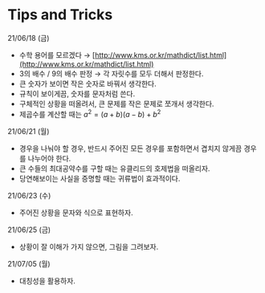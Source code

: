 # Tips and Tricks

21/06/18 (금)

- 수학 용어를 모르겠다 → [http://www.kms.or.kr/mathdict/list.html](http://www.kms.or.kr/mathdict/list.html)
- 3의 배수 / 9의 배수 판정 → 각 자릿수를 모두 더해서 판정한다.
- 큰 숫자가 보이면 작은 숫자로 바꿔서 생각한다.
- 규칙이 보이게끔, 숫자를 문자처럼 쓴다.
- 구체적인 상황을 떠올려서, 큰 문제를 작은 문제로 쪼개서 생각한다.
- 제곱수를 계산할 때는 $a^2=(a+b)(a-b)+b^2$

21/06/21 (월)

- 경우을 나눠야 할 경우, 반드시 주어진 모든 경우를 포함하면서 겹치지 않게끔 경우를 나누어야 한다.
- 큰 수들의 최대공약수를 구할 때는 유클리드의 호제법을 떠올리자.
- 당연해보이는 사실을 증명할 때는 귀류법이 효과적이다.

21/06/23 (수)

- 주어진 상황을 문자와 식으로 표현하자.

21/06/25 (금)

- 상황이 잘 이해가 가지 않으면, 그림을 그려보자.

21/07/05 (월)

- 대칭성을 활용하자.